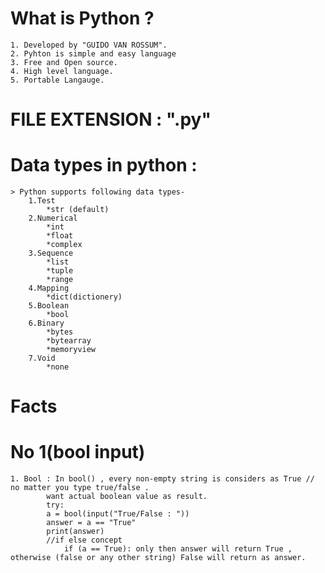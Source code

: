 # What is Python ? 
    1. Developed by "GUIDO VAN ROSSUM".
    2. Pyhton is simple and easy language 
    3. Free and Open source.
    4. High level language.
    5. Portable Langauge.

# FILE EXTENSION : ".py"


# Data types in python :
    > Python supports following data types-
        1.Test
            *str (default)
        2.Numerical
            *int
            *float
            *complex
        3.Sequence
            *list
            *tuple
            *range
        4.Mapping
            *dict(dictionery)
        5.Boolean
            *bool
        6.Binary 
            *bytes
            *bytearray
            *memoryview
        7.Void
            *none
    
# Facts 

# No 1(bool input)
    1. Bool : In bool() , every non-empty string is considers as True // no matter you type true/false .
            want actual boolean value as result.
            try:
            a = bool(input("True/False : "))
            answer = a == "True"
            print(answer)
            //if else concept
                if (a == True): only then answer will return True , otherwise (false or any other string) False will return as answer.